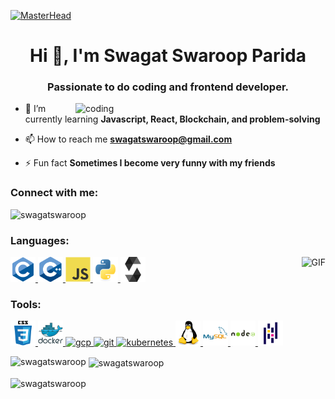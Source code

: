 [![MasterHead](https://camo.githubusercontent.com/ba9f3bd30647e352a3f5e1e45eb45c6ec7bad6155cd16aaedf4a426738da0ca5/68747470733a2f2f696e646f616e616c79746963612e636f6d2f7374617469632f696d616765732f62616e6e6572722e676966)](https://ankitsingh.io)

<h1 align="center">Hi 👋, I'm Swagat Swaroop Parida</h1>
<h3 align="center">Passionate to do coding and frontend developer.</h3>
<img align="right" alt="coding" width="400" src="https://www.lambdatest.com/resources/images/ezgif.com-gif-maker-16.gif">

- 🌱 I’m currently learning **Javascript, React, Blockchain, and problem-solving**

- 📫 How to reach me **swagatswaroop@gmail.com**

- ⚡ Fun fact **Sometimes I become very funny with my friends**

<h3 align="left">Connect with me:</h3>
<p align="left"> <img src="https://komarev.com/ghpvc/?username=swagatswaroop&label=Profile%20views&color=0e75b6&style=flat" alt="swagatswaroop" /> </p>

<h3 align="left">Languages:</h3>
<p align="left">
<img align="right" alt="GIF" src="https://media.giphy.com/media/iIqmM5tTjmpOB9mpbn/giphy.gif"/>
  <!-- Languages -->
  <a href="https://www.cprogramming.com/" target="_blank" rel="noreferrer"> <img src="https://raw.githubusercontent.com/devicons/devicon/master/icons/c/c-original.svg" alt="c" width="40" height="40"/> </a>
  <a href="https://www.w3schools.com/cpp/" target="_blank" rel="noreferrer"> <img src="https://raw.githubusercontent.com/devicons/devicon/master/icons/cplusplus/cplusplus-original.svg" alt="cplusplus" width="40" height="40"/> </a>
  <a href="https://developer.mozilla.org/en-US/docs/Web/JavaScript" target="_blank" rel="noreferrer"> <img src="https://raw.githubusercontent.com/devicons/devicon/master/icons/javascript/javascript-original.svg" alt="javascript" width="40" height="40"/> </a>
  <a href="https://www.python.org" target="_blank" rel="noreferrer"> <img src="https://raw.githubusercontent.com/devicons/devicon/master/icons/python/python-original.svg" alt="python" width="40" height="40"/> </a>
  <a href="https://soliditylang.org" target="_blank" rel="noreferrer" styles="background-color:white;"><img src="https://raw.githubusercontent.com/devicons/devicon/master/icons/solidity/solidity-original.svg" alt="solidity" width="40" height="40"/></a>

  <!-- Tools -->
  <h3 align="left">Tools:</h3>
  <a href="https://www.w3schools.com/css/" target="_blank" rel="noreferrer"> <img src="https://raw.githubusercontent.com/devicons/devicon/master/icons/css3/css3-original-wordmark.svg" alt="css3" width="40" height="40"/> </a>
  <a href="https://www.docker.com/" target="_blank" rel="noreferrer"> <img src="https://raw.githubusercontent.com/devicons/devicon/master/icons/docker/docker-original-wordmark.svg" alt="docker" width="40" height="40"/> </a>
  <a href="https://cloud.google.com" target="_blank" rel="noreferrer"> <img src="https://www.vectorlogo.zone/logos/google_cloud/google_cloud-icon.svg" alt="gcp" width="40" height="40"/> </a>
  <a href="https://git-scm.com/" target="_blank" rel="noreferrer"> <img src="https://www.vectorlogo.zone/logos/git-scm/git-scm-icon.svg" alt="git" width="40" height="40"/> </a>
  <a href="https://kubernetes.io" target="_blank" rel="noreferrer"> <img src="https://www.vectorlogo.zone/logos/kubernetes/kubernetes-icon.svg" alt="kubernetes" width="40" height="40"/> </a>
  <a href="https://www.linux.org/" target="_blank" rel="noreferrer"> <img src="https://raw.githubusercontent.com/devicons/devicon/master/icons/linux/linux-original.svg" alt="linux" width="40" height="40"/> </a>
  <a href="https://www.mysql.com/" target="_blank" rel="noreferrer"> <img src="https://raw.githubusercontent.com/devicons/devicon/master/icons/mysql/mysql-original-wordmark.svg" alt="mysql" width="40" height="40"/> </a>
  <a href="https://nodejs.org" target="_blank" rel="noreferrer"> <img src="https://raw.githubusercontent.com/devicons/devicon/master/icons/nodejs/nodejs-original-wordmark.svg" alt="nodejs" width="40" height="40"/> </a>
  <a href="https://pandas.pydata.org/" target="_blank" rel="noreferrer"> <img src="https://raw.githubusercontent.com/devicons/devicon/2ae2a900d2f041da66e950e4d48052658d850630/icons/pandas/pandas-original.svg" alt="pandas" width="40" height="40"/> </a>
</p>



<p><img align="left" src="https://github-readme-stats.vercel.app/api/top-langs?username=swagatswaroop&show_icons=true&locale=en&layout=compact" alt="swagatswaroop" /></p>

<p>&nbsp;<img align="center" src="https://github-readme-stats.vercel.app/api?username=swagatswaroop&show_icons=true&locale=en" alt="swagatswaroop" /></p>

<p><img align="center" src="https://github-readme-streak-stats.herokuapp.com/?user=swagatswaroop&" alt="swagatswaroop" /></p>
